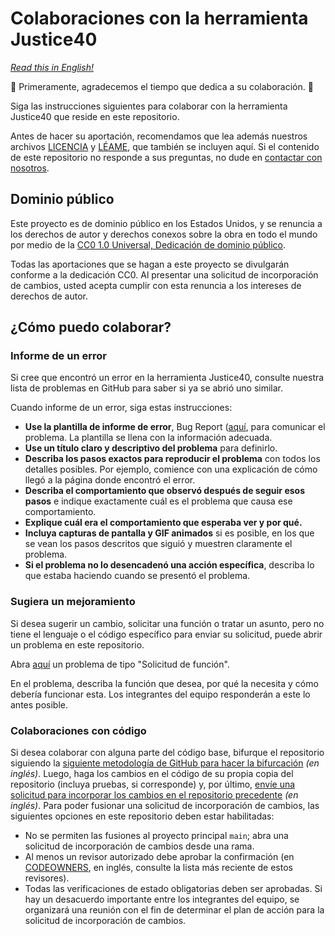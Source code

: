 # Colaboraciones con la herramienta Justice40

_[Read this in English!](CONTRIBUTING.md)_

🎉 Primeramente, agradecemos el tiempo que dedica a su colaboración. 🎉

Siga las instrucciones siguientes para colaborar con la herramienta Justice40 que reside en este repositorio.

Antes de hacer su aportación, recomendamos que lea además nuestros archivos [LICENCIA](LICENSE-es.md) y [LÉAME](README-es.md), que también se incluyen aquí. Si el contenido de este repositorio no responde a sus preguntas, no dude en [contactar con nosotros](mailto:justice40open@usds.gov).

## Dominio público

Este proyecto es de dominio público en los Estados Unidos, y se renuncia a los derechos de autor y derechos conexos sobre la obra en todo el mundo por medio de la [CC0 1.0 Universal, Dedicación de dominio público](https://creativecommons.org/publicdomain/zero/1.0/).

Todas las aportaciones que se hagan a este proyecto se divulgarán conforme a la dedicación CC0. Al presentar una solicitud de incorporación de cambios, usted acepta cumplir con esta renuncia a los intereses de derechos de autor.

## ¿Cómo puedo colaborar?

### Informe de un error

Si cree que encontró un error en la herramienta Justice40, consulte nuestra lista de problemas en GitHub para saber si ya se abrió uno similar.

Cuando informe de un error, siga estas instrucciones:

- **Use la plantilla de informe de error**, Bug Report ([aquí](https://github.com/usds/justice40-tool/issues/new/choose), para comunicar el problema. La plantilla se llena con la información adecuada.
- **Use un título claro y descriptivo del problema** para definirlo.
- **Describa los pasos exactos para reproducir el problema** con todos los detalles posibles. Por ejemplo, comience con una explicación de cómo llegó a la página donde encontró el error.
- **Describa el comportamiento que observó después de seguir esos pasos** e indique exactamente cuál es el problema que causa ese comportamiento.
- **Explique cuál era el comportamiento que esperaba ver y por qué.**
- **Incluya capturas de pantalla y GIF animados** si es posible, en los que se vean los pasos descritos que siguió y muestren claramente el problema.
- **Si el problema no lo desencadenó una acción específica**, describa lo que estaba haciendo cuando se presentó el problema.

### Sugiera un mejoramiento

Si desea sugerir un cambio, solicitar una función o tratar un asunto, pero no tiene el lenguaje o el código específico para enviar su solicitud, puede abrir un problema en este repositorio.

Abra [aquí](https://github.com/usds/justice40-tool/issues/new/choose) un problema de tipo "Solicitud de función".

En el problema, describa la función que desea, por qué la necesita y cómo debería funcionar esta. Los integrantes del equipo responderán a este lo antes posible.

### Colaboraciones con código

<!-- markdown-link-check-disable -->

Si desea colaborar con alguna parte del código base, bifurque el repositorio siguiendo la [siguiente metodología de GitHub para hacer la bifurcación](https://docs.github.com/es/get-started/quickstart/fork-a-repo) _(en inglés)_. Luego, haga los cambios en el código de su propia copia del repositorio (incluya pruebas, si corresponde) y, por último, [envíe una solicitud para incorporar los cambios en el repositorio precedente](https://docs.github.com/es/github/collaborating-with-pull-requests/proposing-changes-to-your-work-with-pull-requests/creating-a-pull-request-from-a-fork) _(en inglés)_. Para poder fusionar una solicitud de incorporación de cambios, las siguientes opciones en este repositorio deben estar habilitadas:

<!-- markdown-link-check-disable -->

- No se permiten las fusiones al proyecto principal `main`; abra una solicitud de incorporación de cambios desde una rama.
- Al menos un revisor autorizado debe aprobar la confirmación (en [CODEOWNERS](https://github.com/usds/justice40-tool/tree/main/.github/CODEOWNERS), en inglés, consulte la lista más reciente de estos revisores).
- Todas las verificaciones de estado obligatorias deben ser aprobadas.
  Si hay un desacuerdo importante entre los integrantes del equipo, se organizará una reunión con el fin de determinar el plan de acción para la solicitud de incorporación de cambios.

